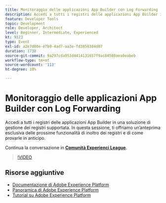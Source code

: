 ```yaml
---
title: Monitoraggio delle applicazioni App Builder con Log Forwarding
description: Accedi a tutti i registri delle applicazioni App Builder in una soluzione di gestione dei registri supportata. In questa sessione, ti offriamo un’anteprima esclusiva delle prossime funzionalità di inoltro dei registri e di come provarle in anticipo.
feature: Developer Tools
topic: Development
role: Developer, Architect
level: Beginner, Intermediate, Experienced
kt: 9123
type: Event
exl-id: a2e7d00e-e7b9-4ad7-aa3e-fd3850384d07
duration: 1738
source-git-commit: 9a297cda953d4414131657f9ac84580aea0eabeb
workflow-type: tm+mt
source-wordcount: '113'
ht-degree: 10%

---
```


# Monitoraggio delle applicazioni App Builder con Log Forwarding

Accedi a tutti i registri delle applicazioni App Builder in una soluzione di gestione dei registri supportata. In questa sessione, ti offriamo un’anteprima esclusiva delle prossime funzionalità di inoltro dei registri e di come provarle in anticipo.

Continua la conversazione in **[Comunità Experienci League](https://adobe.ly/3zXM3rp)**.

>[!VIDEO](https://video.tv.adobe.com/v/337568/?quality=12&learn=on&hidetitle=true)

## Risorse aggiuntive

- [Documentazione di Adobe Experience Platform](https://experienceleague.adobe.com/docs/experience-platform.html?lang=it)
- [Panoramica di Adobe Experience Platform](https://experienceleague.adobe.com/docs/experience-platform/landing/home.html?lang=it)
- [Tutorial su Adobe Experience Platform](https://experienceleague.adobe.com/docs/platform-learn/tutorials/overview.html?lang=it)
